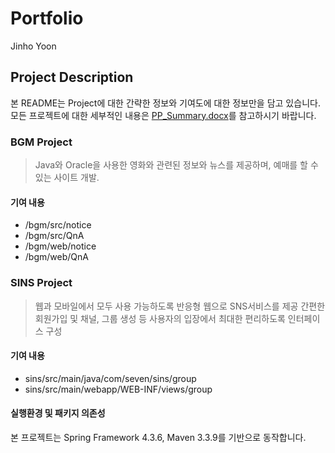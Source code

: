 # Portfolio

Jinho Yoon

## Project Description

본 README는 Project에 대한 간략한 정보와 기여도에 대한 정보만을 담고 있습니다.
모든 프로젝트에 대한 세부적인 내용은 [PP_Summary.docx](https://github.com/jinho0307/Portfolio/blob/master/PP_Summary.docx)를 참고하시기 바랍니다.

### BGM Project

>Java와 Oracle을 사용한 영화와 관련된 정보와 뉴스를 제공하며, 예매를 할 수 있는 사이트 개발.

#### 기여 내용
- /bgm/src/notice
- /bgm/src/QnA
- /bgm/web/notice
- /bgm/web/QnA

### SINS Project

> 웹과 모바일에서 모두 사용 가능하도록 반응형 웹으로 SNS서비스를 제공
> 간편한 회원가입 및 채널, 그룹 생성 등 사용자의 입장에서 최대한 편리하도록 인터페이스 구성

#### 기여 내용

- sins/src/main/java/com/seven/sins/group
- sins/src/main/webapp/WEB-INF/views/group

#### 실행환경 및 패키지 의존성

본 프로젝트는 Spring Framework 4.3.6, Maven 3.3.9를 기반으로 동작합니다.
